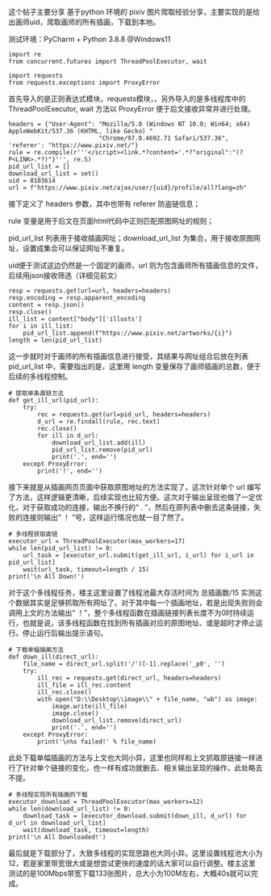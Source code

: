 
这个帖子主要分享 基于python 环境的 pixiv 图片爬取经验分享，主要实现的是给出画师uid，爬取画师的所有插画，下载到本地。

测试环境：PyCharm + Python 3.8.8 @Windows11

```
import re
from concurrent.futures import ThreadPoolExecutor, wait

import requests
from requests.exceptions import ProxyError
```

首先导入的是正则表达式模块，requests模块，，另外导入的是多线程库中的ThreadPoolExecutor, wait 方法以 ProxyError 便于后文接收异常并进行处理。

```
headers = {"User-Agent": "Mozilla/5.0 (Windows NT 10.0; Win64; x64) AppleWebKit/537.36 (KHTML, like Gecko) "
                         "Chrome/97.0.4692.71 Safari/537.36", 'referer': "https://www.pixiv.net/"}
rule = re.compile(r'''</script><link.*?content='.*?"original":"(?P<LINK>.*?)"}''', re.S)
pid_url_list = []
download_url_list = set()
uid = 8103614
url = f"https://www.pixiv.net/ajax/user/{uid}/profile/all?lang=zh"
```

接下定义了 headers 参数，其中也带有 referer 防盗链信息；

rule 变量是用于后文在页面html代码中正则匹配原图网址的规则；

pid_url_list 列表用于接收插画网址；download_url_list 为集合，用于接收原图网址，设置成集合可以保证网址不重复。

uid便于测试这边仍然是一个固定的画师，url 则为包含画师所有插画信息的文件，后续用json接收筛选（详细见前文）

```
resp = requests.get(url=url, headers=headers)
resp.encoding = resp.apparent_encoding
content = resp.json()
resp.close()
ill_list = content["body"]['illusts']
for i in ill_list:
    pid_url_list.append(f"https://www.pixiv.net/artworks/{i}")
length = len(pid_url_list)
```

这一步就时对于画师的所有插画信息进行接受，其结果与网址组合后放在列表 pid_url_list 中，需要指出的是，这里用 length 变量保存了画师插画的总数，便于后续的多线程控制。

```
# 提取单条直链方法
def get_ill_url(pid_url):
    try:
        rec = requests.get(url=pid_url, headers=headers)
        d_url = re.findall(rule, rec.text)
        rec.close()
        for ill in d_url:
            download_url_list.add(ill)
            pid_url_list.remove(pid_url)
            print('.', end='')
    except ProxyError:
        print('!', end='')
```

接下来就是从插画网页页面中获取原图地址的方法实现了，这次针对单个 url 编写了方法，这样逻辑更清晰，后续实现也比较方便。这次对于输出呈现也做了一定优化，对于获取成功的连接，输出不换行的“   .   ”，然后在原列表中删去这条链接，失败的连接则输出“    ！  ”号，这样运行情况也就一目了然了。

```
# 多线程获取直链
executor_url = ThreadPoolExecutor(max_workers=17)
while len(pid_url_list) != 0:
    url_task = [executor_url.submit(get_ill_url, i_url) for i_url in pid_url_list]
    wait(url_task, timeout=length / 15)
print('\n All Down!')
```

对于这个多线程任务，楼主这里设置了线程池最大存活时间为 总插画数/15 实测这个数据其实是足够抓取所有网址了。对于其中每一个插画地址，若是出现失败则会调用上文的方法输出“  ！”，整个多线程函数在插画链接列表长度不为0时持续运行，也就是说，该多线程函数在找到所有插画对应的原图地址、或是超时才停止运行。停止运行后输出提示语句。

```****
# 下载单幅插画方法
def down_ill(direct_url):
    file_name = direct_url.split('/')[-1].replace('_p0', '')
    try:
        ill_rec = requests.get(direct_url, headers=headers)
        ill_file = ill_rec.content
        ill_rec.close()
        with open("D:\\Desktop\\image\\" + file_name, "wb") as image:
            image.write(ill_file)
            image.close()
            download_url_list.remove(direct_url)
            print('.', end='')
    except ProxyError:
        print('\n%s failed!' % file_name)
```

此处下载单幅插画的方法与上文也大同小异，这里也同样和上文抓取原链接一样进行了针对单个链接的变化，也一样有成功就删去、相关输出呈现的操作，此处略去不提。

```
# 多线程实现所有插画的下载
executor_download = ThreadPoolExecutor(max_workers=12)
while len(download_url_list) != 0:
    download_task = [executor_download.submit(down_ill, d_url) for d_url in download_url_list]
    wait(download_task, timeout=length)
print('\n All Downloaded!')
```

最后就是下载部分了，大致多线程的实现思路也大同小异。这里设置线程池大小为12，若是家里带宽很大或是想尝试更快的速度的话大家可以自行调整。楼主这里测试的是100Mbps带宽下载133张图片，总大小为100M左右，大概40s就可以完成。

